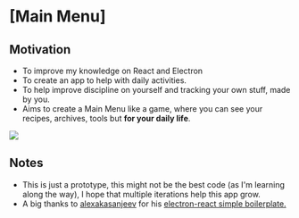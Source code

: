 # [Main Menu]

## Motivation

- To improve my knowledge on React and Electron
- To create an app to help with daily activities.
- To help improve discipline on yourself and tracking your own stuff, made by you.
- Aims to create a Main Menu like a game, where you can see your recipes, archives, tools but **for your daily life**.

![](https://trello-attachments.s3.amazonaws.com/58740fbe320e8f0248075d56/58740fcfeedc9bab47bfc59a/1bf6023bcabf398a8a0b847e84d16449/upload_9_1_2017_at_16_35_06.png)



## Notes

- This is just a prototype, this might not be the best code (as I'm learning along the way),  I hope that multiple iterations help this app grow.
- A big thanks to [alexakasanjeev](https://github.com/alexakasanjeev) for his [electron-react simple boilerplate.](https://github.com/alexakasanjeev/electron-react-quick-start)
